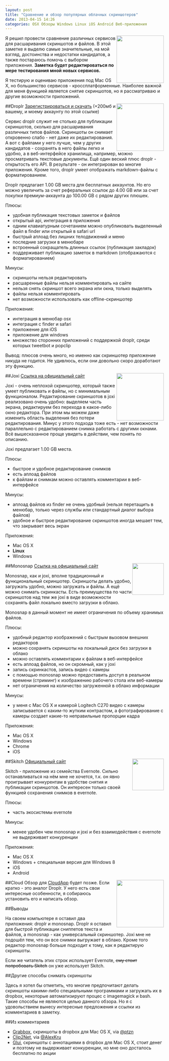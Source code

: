 ```yaml
---
layout: post
title: "Сравнение и обзор популярных облачных скриншотеров"
date: 2013-04-15 14:26
categories: OSX Обзоры Windows Linux iOS Android Веб-приложения
---
```

<img src ="http://www.iwesoft.com/upload/201206/1339404558229307960.jpg" style="float:right;width: 150px;" />

Я решил провести сравнение различных сервисов для расшаривания скриншотов и файлов. В этой заметке я выделю самые значительные, на мой взгляд, достоинства и недостатки кандидатов, а также постараюсь помочь с выбором приложения. **Заметка будет редактироваться по мере тестирования мной новых сервисов.**

Я тестирую и оцениваю приложения под Mac OS X, но большинство сервисов - кроссплатформенные. Наиболее важной для меня функцией является снятие скриншотов, но я рассматриваю и другие возможности приложений.
<!--more-->
##Droplr
<img src="https://d25ss6wjc6pfq2.cloudfront.net/assets/homepage/logo-0b3d9131e53fe812e14f7e2a3fdd1a42.png" style="float:right;width: 150px;" />
[Зарегистрироваться и скачать](https://droplr.com/join/HtazcU6Q) (+200мб и вашему, и моему аккаунту по этой ссылке)

Сервис droplr служит не столько для публикации скриншотов, сколько для расшаривания различных типов файлов. Скриншоты он снимает откровенно слабо - нет даже их редактирования. А вот с файлами у него лучше, чем у других кандидатов - сохранять в него файлы легко и удобно, а в веб-интерфейсе хранилища, например, можно просматривать текстовые документы. Ещё один веский плюс droplr - открытость его API. В результате - он интегрирован во многие приложения. Кроме того, droplr умеет отображать markdown-файлы с форматированием.

Droplr предлагает 1.00 GB места для бесплатных аккаунтов. Но его можно увеличить за счет реферальных ссылок до 4.00 GB или за счет покупки премиум-аккаунта до 100.00 GB с рядом других плюшек.

Плюсы:

- удобная публикация текстовых заметок и файлов
- открытый api, интеграция в приложения
- одним клавиатурным сочетанием можно опубликовать выделенный файл в finder или открытый в safari url
- быстрый аплоад без лишних телодвижений и меню
- последние загрузки в менюбаре
- встроенный сокращатель длинных ссылок (публикация закладок)
- поддерживает публикацию заметок в markdown (отображаются с форматированием)

Минусы:

- скриншоты нельзя редактировать
- расшаренные файлы нельзя комментировать на сайте
- нельзя снять скриншот всего экрана или окна, только выделять
- файлы нельзя комментировать
- нет возможности использовать как offline-скриншотер

Приложения:

- интеграция в менюбар osx
- интеграция с finder и safari
- приложение для iOS
- приложение для windows
- множество сторонних приложений с поддержкой droplr, среди которых tweetbot и popclip

Вывод: плюсов очень много, но именно как скриншотер приложение никуда не годится. Не удивлюсь, если они довольно скоро доработают эту функцию.

##Joxi
<img src="http://startupafisha.ru/media/company/c5xroxwdw-.jpg.238x400_q100.jpg" style="float:right;width: 150px;" />
[Ссылка на официальный сайт](http://joxi.ru)

Joxi - очень неплохой скриншотер, который также умеет публиковать и файлы, но с минимальным функционалом. Редактирование скриншотов в joxi реализовано очень удобно: выделяем часть экрана, редактируем без перехода в какое-либо окно редактора. При этом мы можем даже изменить область выделения без потери редактирования. Минус у этого подхода тоже есть - нет возможности параллельно с редактированием снимка работать с другими окнами. Всё вышесказанное проще увидеть в действии, чем понять по описанию.

Joxi предлагает 1.00 GB места.

Плюсы:

- быстрое и удобное редактирование снимков
- есть аплоад файлов
- к файлам и снимкам можно оставлять комментарии в веб-интерфейсе

Минусы:

- аплоад файлов из finder не очень удобный (нельзя перетащить в менюбар, только через службы или стандартный диалог выбора файлов)
- удобное и быстрое редактирование скриншотов иногда мешает тем, что закрывает весь экран

Приложения:

- Mac OS X
- __Linux__
- Windows

##Monosnap
<img src="http://monosnap.com/img/logo.png" style="float:right;width: 100px;" />
[Ссылка на официальный сайт](http://monosnap.com)

Monosnap, как и joxi, вполне традиционный и функциональный скриншотер. Скриншоты делать удобно, загружать удобно, можно загружать и файлы. А ещё можно снимать скринкасты. Есть преимущества по части скриншотов над тем же joxi в виде возможности сохранять файл локально вместо загрузки в облако.

Monosnap в данный момент не имеет ограничения по объему хранимых файлов.

Плюсы:

- удобный редактор изображений с быстрым вызовом внешних редакторов
- можно сохранять скриншоты на локальный диск без загрузки в облако
- можно оставлять комментарии к файлам в веб-интерфейсе
- есть аплоад файлов, но он скромный, как у joxi
- запись скринкастов, запись видео с камеры
- с помощью monosnap можно предоставить доступ в реальном времени (стриминг) к изображению рабочего стола или веб-камеры
- нет ограничения на количество загруженной в облако информации

Минусы:

- у меня с Mac OS X и камерой Logitech C270 видео с камеры записывается с каким-то жутким контрастом, а фотографирование с камеры создает какие-то неправильные пропорции кадра

Приложения:

- Mac OS X
- Windows
- Chrome
- iOS

##Skitch
<img src="http://evernote.com/media/img/product_icons/skitch-shadow-50-v2.png" style="float:right;width: 100px;" />
[Официальный сайт](http://evernote.com/intl/ru/skitch/)

Skitch - приложение из семейства Evernote. Сильно останавливаться на нём мне не хочется, т.к. он явно проигрывает конкурентам в удобстве снятия и публикации скриншотов. Он интересен только своей функцией сохранения снимков в evernote.

Плюсы:

- часть экосистемы evernote

Минусы:

- менее удобен чем monosnap и joxi и без взаимодействия с evernote не выдерживает конкуренции

Приложения:

- Mac OS X
- Windows + специальная версия для Windows 8
- iOS
- Android

##Cloud
<img src="http://getcloudapp.com/images/logo.png" style="float:right;width: 150px; margin: 0 0 10px 10px" />
Обзор для [CloudApp](http://getcloudapp.com) будет позже. Если кратко - это аналог Droplr. У него есть свои интересные особенности, я собираюсь установить его и написать обзор.

##Выводы

На своем компьютере я оставил два приложения: droplr и monosnap. Droplr я оставил для быстрой публикации сниппетов текста и файлов, а monosnap - как универсальный скриншотер. Joxi мне не подошёл тем, что он все снимки выгружает в облако. Кроме того редактор monosnap больше подходит к тому, как я редактирую скриншоты.

Если же читатель этих строк использует Evernote, <strike>ему стоит попробовать Skitch</strike> он уже использует Skitch.

##Другие способы снимать скриншоты

Здесь я хотел бы отметить, что многие предпочитают делать скриншоты какими-либо специальными программами и загружать их в dropbox, некоторые автоматизируют процес с imagemagick и bash. Такие способы не являются целью данного обзора. Но я с удовольствием вынесу интересные предложения и ссылки из комментариев в заметку.

##Из комментариев

- [Grabbox](http://grabbox.devsoft.no), скриншоты в dropbox для Mac OS X, via [@ptzn](https://twitter.com/ptzn/status/323754002640670722)
- [Clip2Net](http://clip2net.com/ru/), via [@AlexKru](https://twitter.com/AlexKru)
- [Glui](http://glui.me), скриншоты с аннотациями в dropbox для Mac OS X, стоит денег и поэтому не выдерживает конкуренции, но мне оно досталось бесплатно по акции